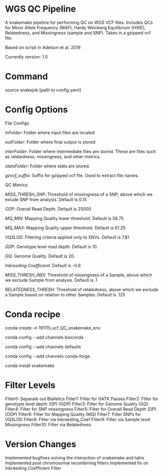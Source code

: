 # WGS QC Pipeline

A snakemake pipeline for performing QC on WGS VCF files. Includes QCs for Minor Allele Frequency (MAF), Hardy Weinberg Equilibrium (HWE), Relatedness, and Missingness (sample and SNP). Takes in a gzipped vcf file.

Based on script in Adelson et al. 2019

Currently version: 1.0

# Command

source snakejob [path to config.yaml]

# Config Options

File Configs

*inFolder*: Folder where input files are located

*outFolder*: Folder where final output is stored

*interFolder*: Folder where intermediate files are stored. These are files such as relatedness, missingness, and other metrics.

*statsFolder*: Folder where stats are stored.

*gzvcf_suffix*: Suffix for gzipped vcf file. Used to extract file names.


QC Metrics

*MISS_THRESH_SNP*: Threshold of missingness of a SNP, above which we exlude SNP from analysis. Default is 0.15

*ODP*: Overall Read Depth. Default is 25000

*MQ_MIN*: Mapping Quality lower threshold. Default is 58.75

*MQ_MAX*: Mapping Quality upper threshold. Default is 61.25

*VQSLOD*: Filtering criteria applied only to SNVs. Default is 7.81

*GDP*: Genotype level read depth. Default is 10.

*GQ*: Genome Quality. Default is 20.

*Inbreeding Coefficient*: Default is -0.8

*MISS_THRESH_INDI*: Threshold of missingness of a Sample, above which we exclude Sample from analysis. Default is .1

*RELATEDNESS_THRESH*: Threshold of relatedness, above which we exclude a Sample based on relation to other Samples. Default is .125



# Conda recipe

conda create –n 191115_vcf_QC_snakemake_env

conda config --add channels bioconda

conda config --add channels defaults

conda config --add channels conda-forge

conda install snakemake

# Filter Levels

Filter0: Separate out Biallelics
Filter1: Filter for GATK Passes
Filter2: Filter for genotype level depth (DP) (GDP)
Filter3: Filter for Genome Quality (GQ)
Filter4: Filter for SNP missingness
Filter5: Filter for Overall Read Depth (DP) (ODP)
Filter6: Filter for Mapping Quality (MQ)
Filter7: Filter SNPs for VQSLOD
Filter8: Filter via Inbreeding_Coef
Filter9: Filter via Sample level Missingness
Filter10: Filter via Relatedness

# Version Changes

Implemented bugfixes solving the interaction of snakemake and tabix
Implemented post chromosomal recombining filters
Implemented fix on Inbreeding Coefficient Filter
